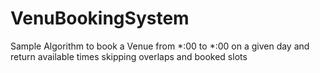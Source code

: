 # VenuBookingSystem
Sample Algorithm to book a Venue from *:00 to *:00 on a given day and return available times skipping overlaps and booked slots 
